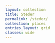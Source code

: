```yaml
---
layout: collection
title: Steder
permalink: /steder/
collection: places
entries_layout: grid
classes: wide
---
```

